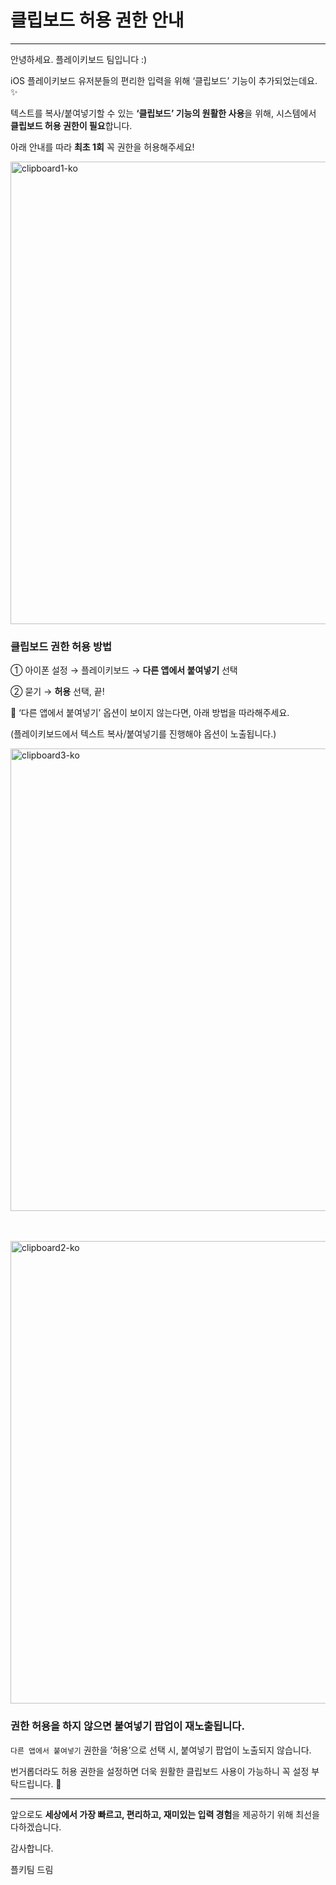 # 클립보드 허용 권한 안내

---

안녕하세요. 플레이키보드 팀입니다 :)

iOS 플레이키보드 유저분들의 편리한 입력을 위해 ‘클립보드’ 기능이 추가되었는데요. ✨

텍스트를 복사/붙여넣기할 수 있는 **‘클립보드’ 기능의 원활한 사용**을 위해,
시스템에서 **클립보드 허용 권한이 필요**합니다.

아래 안내를 따라 **최초 1회** 꼭 권한을 허용해주세요!

<img width="740" alt="clipboard1-ko" src="https://github.com/BitbyteCorp/Clipboard_Permissions/assets/103012087/47d212dc-07de-4aa4-ad89-2644b56789a8">

### 클립보드 권한 허용 방법

① 아이폰 설정 → 플레이키보드 → **다른 앱에서 붙여넣기** 선택

② 묻기 → **허용** 선택, 끝!

<aside>
📌 ‘다른 앱에서 붙여넣기’ 옵션이 보이지 않는다면, 아래 방법을 따라해주세요.

(플레이키보드에서 텍스트 복사/붙여넣기를 진행해야 옵션이 노출됩니다.)

<img width="740" alt="clipboard3-ko" src="https://github.com/BitbyteCorp/Clipboard_Permissions/assets/103012087/7b9f7efc-864d-46ad-af23-5fb5ce25558d">


</aside>


<br><br>
<img width="740" alt="clipboard2-ko" src="https://github.com/BitbyteCorp/Clipboard_Permissions/assets/103012087/9cd5343d-d84b-4321-894f-8e3a0c594bbe">

### 권한 허용을 하지 않으면 붙여넣기 팝업이 재노출됩니다.

`다른 앱에서 붙여넣기` 권한을 ‘허용’으로 선택 시, 붙여넣기 팝업이 노출되지 않습니다.

번거롭더라도 허용 권한을 설정하면 더욱 원활한 클립보드 사용이 가능하니 꼭 설정 부탁드립니다. 🙌

---

앞으로도 **세상에서 가장 빠르고, 편리하고, 재미있는 입력 경험**을 제공하기 위해 최선을 다하겠습니다.

감사합니다.

플키팀 드림

